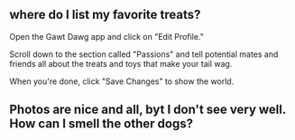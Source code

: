 ## where do I list my favorite treats?

Open the Gawt Dawg app and click on "Edit Profile."

Scroll down to the section called "Passions" and tell
potential mates and friends all about the treats and toys
that make your tail wag.

When you're done, click "Save Changes" to show the world.

## Photos are nice and all, byt I don't see very well. How can I smell the other dogs?
